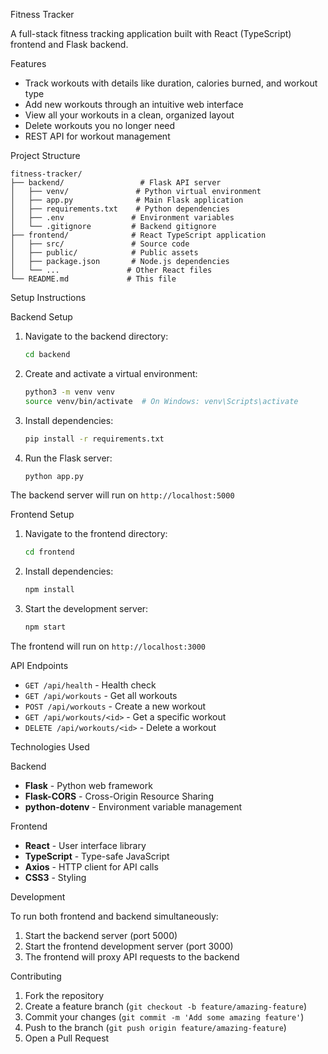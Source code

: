  Fitness Tracker

A full-stack fitness tracking application built with React (TypeScript) frontend and Flask backend.

Features

- Track workouts with details like duration, calories burned, and workout type
- Add new workouts through an intuitive web interface
- View all your workouts in a clean, organized layout
- Delete workouts you no longer need
- REST API for workout management

Project Structure

```
fitness-tracker/
├── backend/                 # Flask API server
│   ├── venv/               # Python virtual environment
│   ├── app.py              # Main Flask application
│   ├── requirements.txt    # Python dependencies
│   ├── .env               # Environment variables
│   └── .gitignore         # Backend gitignore
├── frontend/              # React TypeScript application
│   ├── src/               # Source code
│   ├── public/            # Public assets
│   ├── package.json       # Node.js dependencies
│   └── ...               # Other React files
└── README.md             # This file
```

Setup Instructions

 Backend Setup

1. Navigate to the backend directory:
   ```bash
   cd backend
   ```

2. Create and activate a virtual environment:
   ```bash
   python3 -m venv venv
   source venv/bin/activate  # On Windows: venv\Scripts\activate
   ```

3. Install dependencies:
   ```bash
   pip install -r requirements.txt
   ```

4. Run the Flask server:
   ```bash
   python app.py
   ```

The backend server will run on `http://localhost:5000`

Frontend Setup

1. Navigate to the frontend directory:
   ```bash
   cd frontend
   ```

2. Install dependencies:
   ```bash
   npm install
   ```

3. Start the development server:
   ```bash
   npm start
   ```

The frontend will run on `http://localhost:3000`

API Endpoints

- `GET /api/health` - Health check
- `GET /api/workouts` - Get all workouts
- `POST /api/workouts` - Create a new workout
- `GET /api/workouts/<id>` - Get a specific workout
- `DELETE /api/workouts/<id>` - Delete a workout

Technologies Used

Backend
- **Flask** - Python web framework
- **Flask-CORS** - Cross-Origin Resource Sharing
- **python-dotenv** - Environment variable management

Frontend
- **React** - User interface library
- **TypeScript** - Type-safe JavaScript
- **Axios** - HTTP client for API calls
- **CSS3** - Styling

Development

To run both frontend and backend simultaneously:

1. Start the backend server (port 5000)
2. Start the frontend development server (port 3000)
3. The frontend will proxy API requests to the backend

Contributing

1. Fork the repository
2. Create a feature branch (`git checkout -b feature/amazing-feature`)
3. Commit your changes (`git commit -m 'Add some amazing feature'`)
4. Push to the branch (`git push origin feature/amazing-feature`)
5. Open a Pull Request
